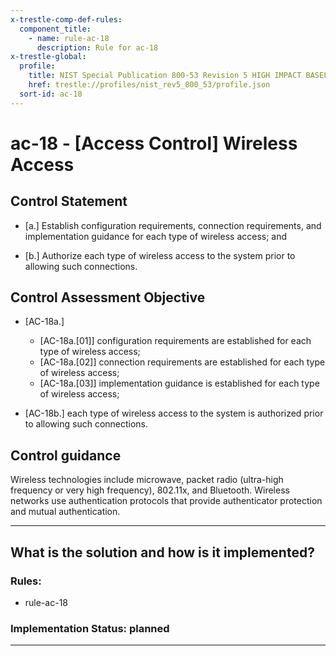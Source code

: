 ```yaml
---
x-trestle-comp-def-rules:
  component_title:
    - name: rule-ac-18
      description: Rule for ac-18
x-trestle-global:
  profile:
    title: NIST Special Publication 800-53 Revision 5 HIGH IMPACT BASELINE
    href: trestle://profiles/nist_rev5_800_53/profile.json
  sort-id: ac-18
---
```


# ac-18 - \[Access Control\] Wireless Access

## Control Statement

- \[a.\] Establish configuration requirements, connection requirements, and implementation guidance for each type of wireless access; and

- \[b.\] Authorize each type of wireless access to the system prior to allowing such connections.

## Control Assessment Objective

- \[AC-18a.\]

  - \[AC-18a.[01]\] configuration requirements are established for each type of wireless access;
  - \[AC-18a.[02]\] connection requirements are established for each type of wireless access;
  - \[AC-18a.[03]\] implementation guidance is established for each type of wireless access;

- \[AC-18b.\] each type of wireless access to the system is authorized prior to allowing such connections.

## Control guidance

Wireless technologies include microwave, packet radio (ultra-high frequency or very high frequency), 802.11x, and Bluetooth. Wireless networks use authentication protocols that provide authenticator protection and mutual authentication.

______________________________________________________________________

## What is the solution and how is it implemented?

<!-- For implementation status enter one of: implemented, partial, planned, alternative, not-applicable -->

<!-- Note that the list of rules under ### Rules: is read-only and changes will not be captured after assembly to JSON -->

<!-- Add control implementation description here for control: ac-18 -->

### Rules:

  - rule-ac-18

### Implementation Status: planned

______________________________________________________________________

